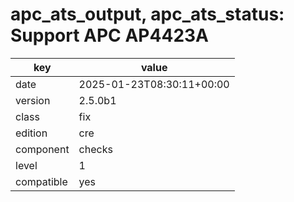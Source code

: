 [//]: # (werk v2)
# apc_ats_output, apc_ats_status: Support APC AP4423A

key        | value
---------- | ---
date       | 2025-01-23T08:30:11+00:00
version    | 2.5.0b1
class      | fix
edition    | cre
component  | checks
level      | 1
compatible | yes

